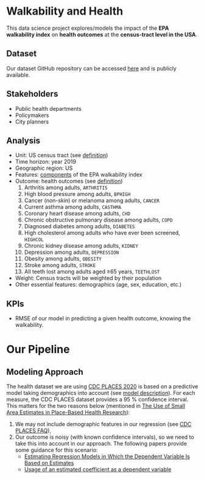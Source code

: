 # Walkability and Health
This data science project explores/models the impact of the **EPA walkability index** on **health outcomes** at the **census-tract level in the USA**.

## Dataset
Our dataset GitHub repository can be accessed [here](https://github.com/Erdos-Projects/fall-2025-walkability-and-health/tree/main/data) and is publicly available.

## Stakeholders
- Public health departments
- Policymakers
- City planners

## Analysis
- Unit: US census tract (see [definition](https://www.census.gov/programs-surveys/geography/about/glossary.html#par_textimage_13))
- Time horizon: year 2019
- Geographic region: US
- Features: [components](https://www.epa.gov/sites/default/files/2021-06/documents/national_walkability_index_methodology_and_user_guide_june2021.pdf) of the EPA walkability index
- Outcome: health outcomes (see [definition](https://data.cdc.gov/500-Cities-Places/PLACES-Census-Tract-Data-GIS-Friendly-Format-2021-/mb5y-ytti/about_data))
    1. Arthritis among adults, `ARTHRITIS`
    2. High blood pressure among adults, `BPHIGH`
    3. Cancer (non-skin) or melanoma among adults, `CANCER`
    4. Current asthma among adults, `CASTHMA`
    5. Coronary heart disease among adults, `CHD`
    6. Chronic obstructive pulmonary disease among adults, `COPD`
    7. Diagnosed diabetes among adults, `DIABETES`
    8. High cholesterol among adults who have ever been screened, `HIGHCOL`
    9. Chronic kidney disease among adults, `KIDNEY`
    10. Depression among adults, `DEPRESSION` 
    11. Obesity among adults, `OBESITY`
    12. Stroke among adults, `STROKE`
    13. All teeth lost among adults aged ≥65 years, `TEETHLOST`
- Weight: Census tracts will be weighted by their population
- Other essential features: demographics (age, sex, education, etc.)

## KPIs
- RMSE of our model in predicting a given health outcome, knowing the walkability.

# Our Pipeline

## Modeling Approach
The health dataset we are using [CDC PLACES 2020](https://data.cdc.gov/500-Cities-Places/PLACES-Census-Tract-Data-GIS-Friendly-Format-2020-/ib3w-k9rq/about_data) is based on a predictive model taking demographics into account (see [model description](https://www.cdc.gov/places/methodology/index.html#:~:text=PLACES%20methodology,census%20tract%2C%20and%20ZCTA%20levels.)). For each measure, the CDC PLACES dataset provides a 95 % confidence interval. This matters for the two reasons below (mentioned in [The Use of Small Area Estimates in Place-Based Health Research](https://pmc.ncbi.nlm.nih.gov/articles/PMC7204458/)):
1. We may not include demographic features in our regression (see [CDC PLACES FAQ](https://www.cdc.gov/places/faqs/using-data/index.html?utm_source=chatgpt.com)),
2. Our outcome is noisy (with known confidence intervals), so we need to take this into account in our approach. The following papers provide some guidance for this scenario:
    - [Estimating Regression Models in Which the Dependent Variable Is Based on Estimates](https://www.jstor.org/stable/pdf/25791822.pdf?casa_token=N0BnCWKeyXEAAAAA:zpUTCEulSLZaUusXK78zRF6oIMlStssy-Q8E0MgtPalPAsdhX10pAM3BlexT-Dgp9ZuE3HSiKWeZGZNoF_d4tcJ_tTp8Q57ZVxYtY0znSW3Ewu38Xod2zA)
    - [Usage of an estimated coefficient as a dependent variable](https://www.sciencedirect.com/science/article/pii/S0165176512001231)
